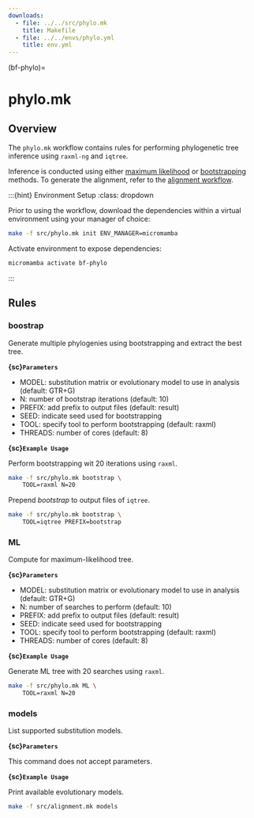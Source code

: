 ```yaml
---
downloads:
  - file: ../../src/phylo.mk
    title: Makefile
  - file: ../../envs/phylo.yml
    title: env.yml
---
```


(bf-phylo)=
# phylo.mk

## Overview

The `phylo.mk` workflow contains rules for performing phylogenetic tree inference using `raxml-ng` and `iqtree`.

Inference is conducted using either [maximum likelihood](wiki:Maximum_likelihood_estimation) or [bootstrapping](wiki:Bootstrapping_(statistics)) methods. To generate the alignment, refer to the [alignment workflow](./alignment.md).

:::{hint} Environment Setup
:class: dropdown

Prior to using the workflow, download the dependencies within a virtual environment using your manager of choice:

```bash
make -f src/phylo.mk init ENV_MANAGER=micromamba
```

Activate environment to expose dependencies:
```bash
micromamba activate bf-phylo
```
:::

## Rules

### boostrap

Generate multiple phylogenies using bootstrapping and extract the best tree.

**{sc}`Parameters`**

- MODEL: substitution matrix or evolutionary model to use in analysis (default: GTR+G)
- N: number of bootstrap iterations (default: 10)
- PREFIX: add prefix to output files (default: result)
- SEED: indicate seed used for bootstrapping
- TOOL: specify tool to perform bootstrapping (default: raxml)
- THREADS: number of cores (default: 8)

**{sc}`Example Usage`**

Perform bootstrapping wit 20 iterations using `raxml`.
```bash
make -f src/phylo.mk bootstrap \
    TOOL=raxml N=20
```

Prepend _bootstrap_ to output files of `iqtree`.
```bash
make -f src/phylo.mk bootstrap \
    TOOL=iqtree PREFIX=bootstrap
```

### ML

Compute for maximum-likelihood tree.

**{sc}`Parameters`**

- MODEL: substitution matrix or evolutionary model to use in analysis (default: GTR+G)
- N: number of searches to perform (default: 10)
- PREFIX: add prefix to output files (default: result)
- SEED: indicate seed used for bootstrapping
- TOOL: specify tool to perform bootstrapping (default: raxml)
- THREADS: number of cores (default: 8)

**{sc}`Example Usage`**

Generate ML tree with 20 searches using `raxml`.
```bash
make -f src/phylo.mk ML \
    TOOL=raxml N=20
```

### models

List supported substitution models.

**{sc}`Parameters`**

This command does not accept parameters.

**{sc}`Example Usage`**

Print available evolutionary models.
```bash
make -f src/alignment.mk models
```
